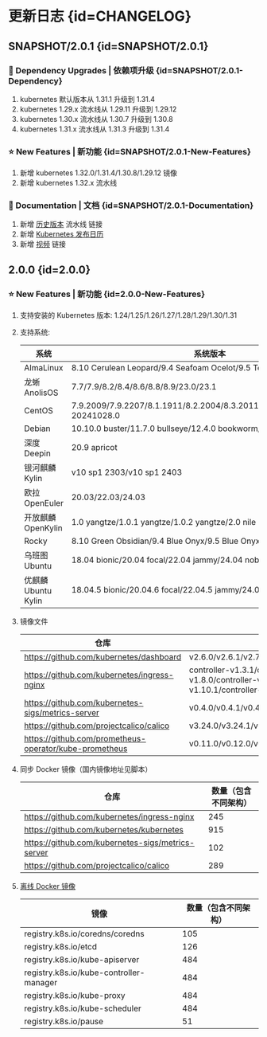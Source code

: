# 更新日志 {id=CHANGELOG}

## SNAPSHOT/2.0.1 {id=SNAPSHOT/2.0.1}

### 🔨 Dependency Upgrades | 依赖项升级 {id=SNAPSHOT/2.0.1-Dependency}

1. kubernetes 默认版本从 1.31.1 升级到 1.31.4
2. kubernetes 1.29.x 流水线从 1.29.11 升级到 1.29.12
3. kubernetes 1.30.x 流水线从 1.30.7 升级到 1.30.8
4. kubernetes 1.31.x 流水线从 1.31.3 升级到 1.31.4

### ⭐ New Features | 新功能 {id=SNAPSHOT/2.0.1-New-Features}

1. 新增 kubernetes 1.32.0/1.31.4/1.30.8/1.29.12 镜像
2. 新增 kubernetes 1.32.x 流水线

### 📔 Documentation | 文档 {id=SNAPSHOT/2.0.1-Documentation}

1. 新增 [历史版本](history.md) 流水线 链接
2. 新增 [Kubernetes 发布日历](question/k8s-release-cal.md)
3. 新增 [视频](feature/videos.md) 链接

## 2.0.0 {id=2.0.0}

### ⭐ New Features | 新功能 {id=2.0.0-New-Features}

1. 支持安装的 Kubernetes 版本: 1.24/1.25/1.26/1.27/1.28/1.29/1.30/1.31
2. 支持系统:

   | 系统               | 系统版本                                                                        |
   |------------------|-----------------------------------------------------------------------------|
   | AlmaLinux        | 8.10 Cerulean Leopard/9.4 Seafoam Ocelot/9.5 Teal Serval                    |
   | 龙蜥 AnolisOS      | 7.7/7.9/8.2/8.4/8.6/8.8/8.9/23.0/23.1                                       |
   | CentOS           | 7.9.2009/7.9.2207/8.1.1911/8.2.2004/8.3.2011/8.4.2105/8.5.2111/9-20241028.0 |
   | Debian           | 10.10.0 buster/11.7.0 bullseye/12.4.0 bookworm/12.7.0 bookworm              |
   | 深度 Deepin        | 20.9 apricot                                                                |
   | 银河麒麟 Kylin       | v10 sp1 2303/v10 sp1 2403                                                   |
   | 欧拉 OpenEuler     | 20.03/22.03/24.03                                                           |
   | 开放麒麟 OpenKylin   | 1.0 yangtze/1.0.1 yangtze/1.0.2 yangtze/2.0 nile                            |
   | Rocky            | 8.10 Green Obsidian/9.4 Blue Onyx/9.5 Blue Onyx                             |
   | 乌班图 Ubuntu       | 18.04 bionic/20.04 focal/22.04 jammy/24.04 noble                            |
   | 优麒麟 Ubuntu Kylin | 18.04.5 bionic/20.04.6 focal/22.04.5 jammy/24.04.1 noble                    |

3. 镜像文件

   | 仓库                                                     | 版本                                                                                                                                                                                                                                                                                                                                                                                                                                                                                                                                                                                                        |
   |--------------------------------------------------------|-----------------------------------------------------------------------------------------------------------------------------------------------------------------------------------------------------------------------------------------------------------------------------------------------------------------------------------------------------------------------------------------------------------------------------------------------------------------------------------------------------------------------------------------------------------------------------------------------------------|
   | https://github.com/kubernetes/dashboard                | v2.6.0/v2.6.1/v2.7.0                                                                                                                                                                                                                                                                                                                                                                                                                                                                                                                                                                                      |
   | https://github.com/kubernetes/ingress-nginx            | controller-v1.3.1/controller-v1.4.0/controller-v1.5.1/controller-v1.5.2/controller-v1.6.0/controller-v1.6.1/controller-v1.6.2/controller-v1.6.3/controller-v1.6.4/controller-v1.7.0/controller-v1.7.1/controller-v1.8.0/controller-v1.8.1/controller-v1.8.2/controller-v1.8.4/controller-v1.8.5/controller-v1.9.0/controller-v1.9.1/controller-v1.9.3/controller-v1.9.4/controller-v1.9.5/controller-v1.9.6/controller-v1.10.0/controller-v1.10.1/controller-v1.10.2/controller-v1.10.3/controller-v1.10.4/controller-v1.10.5/controller-v1.11.0/controller-v1.11.1/controller-v1.11.2/controller-v1.11.3 |
   | https://github.com/kubernetes-sigs/metrics-server      | v0.4.0/v0.4.1/v0.4.2/v0.4.3/v0.4.4/v0.4.5/v0.5.0/v0.5.1/v0.5.2/v0.6.0/v0.6.1/v0.6.2/v0.6.3/v0.6.4/v0.7.0/v0.7.1/v0.7.2                                                                                                                                                                                                                                                                                                                                                                                                                                                                                    |
   | https://github.com/projectcalico/calico                | v3.24.0/v3.24.1/v3.24.2/v3.24.3/v3.24.4/v3.24.5/v3.24.6/v3.25.0/v3.25.1/v3.25.2/v3.26.0/v3.26.1/v3.26.2/v3.26.3/v3.26.4/v3.26.5/v3.27.0/v3.27.1/v3.27.2/v3.27.3/v3.27.4/v3.28.0/v3.28.1/v3.28.2/v3.29.0/v3.29.1                                                                                                                                                                                                                                                                                                                                                                                           |
   | https://github.com/prometheus-operator/kube-prometheus | v0.11.0/v0.12.0/v0.13.0/v0.14.0                                                                                                                                                                                                                                                                                                                                                                                                                                                                                                                                                                           |

4. 同步 Docker 镜像（国内镜像地址见脚本）

   | 仓库                                                     | 数量（包含不同架构） |
   |--------------------------------------------------------|------------|
   | https://github.com/kubernetes/ingress-nginx            | 245        |
   | https://github.com/kubernetes/kubernetes               | 915        |
   | https://github.com/kubernetes-sigs/metrics-server      | 102        |
   | https://github.com/projectcalico/calico                | 289        |

5. [离线 Docker 镜像](https://xuxiaowei-my.sharepoint.com/:f:/g/personal/share_xuxiaowei_com_cn/EjjHOkWYEPdFlpOqfcza1fYBq6kPtWLJ8ZmdosSeGYBMKQ)

   | 镜像                                      | 数量（包含不同架构） |
   |-----------------------------------------|------------|
   | registry.k8s.io/coredns/coredns         | 105        |
   | registry.k8s.io/etcd                    | 126        |
   | registry.k8s.io/kube-apiserver          | 484        |
   | registry.k8s.io/kube-controller-manager | 484        |
   | registry.k8s.io/kube-proxy              | 484        |
   | registry.k8s.io/kube-scheduler          | 484        |
   | registry.k8s.io/pause                   | 51         |
